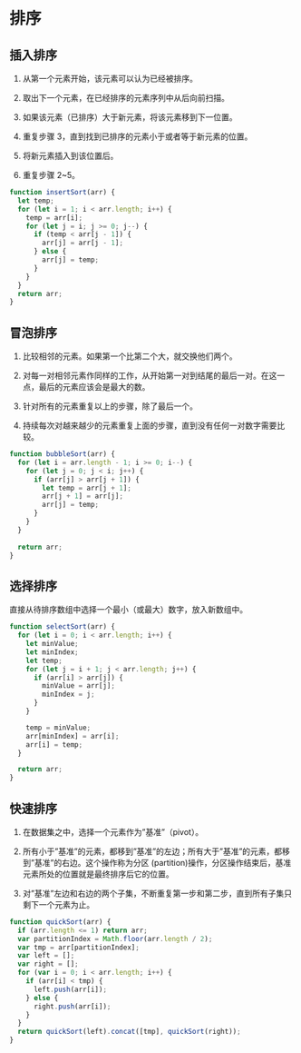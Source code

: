 # 排序

## 插入排序

1. 从第一个元素开始，该元素可以认为已经被排序。

2. 取出下一个元素，在已经排序的元素序列中从后向前扫描。

3. 如果该元素（已排序）大于新元素，将该元素移到下一位置。

4. 重复步骤 3，直到找到已排序的元素小于或者等于新元素的位置。

5. 将新元素插入到该位置后。

6. 重复步骤 2~5。

```js
function insertSort(arr) {
  let temp;
  for (let i = 1; i < arr.length; i++) {
    temp = arr[i];
    for (let j = i; j >= 0; j--) {
      if (temp < arr[j - 1]) {
        arr[j] = arr[j - 1];
      } else {
        arr[j] = temp;
      }
    }
  }
  return arr;
}
```

## 冒泡排序

1. 比较相邻的元素。如果第一个比第二个大，就交换他们两个。

2. 对每一对相邻元素作同样的工作，从开始第一对到结尾的最后一对。在这一点，最后的元素应该会是最大的数。

3. 针对所有的元素重复以上的步骤，除了最后一个。

4. 持续每次对越来越少的元素重复上面的步骤，直到没有任何一对数字需要比较。

```js
function bubbleSort(arr) {
  for (let i = arr.length - 1; i >= 0; i--) {
    for (let j = 0; j < i; j++) {
      if (arr[j] > arr[j + 1]) {
        let temp = arr[j + 1];
        arr[j + 1] = arr[j];
        arr[j] = temp;
      }
    }
  }
  
  return arr;
}
```

## 选择排序

直接从待排序数组中选择一个最小（或最大）数字，放入新数组中。

```js
function selectSort(arr) {
  for (let i = 0; i < arr.length; i++) {
    let minValue;
    let minIndex;
    let temp;
    for (let j = i + 1; j < arr.length; j++) {
      if (arr[i] > arr[j]) {
        minValue = arr[j];
        minIndex = j;
      }
    }

    temp = minValue;
    arr[minIndex] = arr[i];
    arr[i] = temp;
  }

  return arr;
}
```

## 快速排序

1. 在数据集之中，选择一个元素作为”基准”（pivot）。

2. 所有小于”基准”的元素，都移到”基准”的左边；所有大于”基准”的元素，都移到”基准”的右边。这个操作称为分区 (partition)操作，分区操作结束后，基准元素所处的位置就是最终排序后它的位置。

3. 对”基准”左边和右边的两个子集，不断重复第一步和第二步，直到所有子集只剩下一个元素为止。

```js
function quickSort(arr) {
  if (arr.length <= 1) return arr;
  var partitionIndex = Math.floor(arr.length / 2);
  var tmp = arr[partitionIndex];
  var left = [];
  var right = [];
  for (var i = 0; i < arr.length; i++) {
    if (arr[i] < tmp) {
      left.push(arr[i]);
    } else {
      right.push(arr[i]);
    }
  }
  return quickSort(left).concat([tmp], quickSort(right));
}
```
